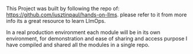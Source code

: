 This Project was built by following the repo of: https://github.com/iusztinpaul/hands-on-llms. please refer to it from more info its a great resource to learn LlmOps.

In a real production environment each module will be in its own environment, for demonstration and ease of sharing and access purpose I have compiled and shared all the modules in a single repo.
